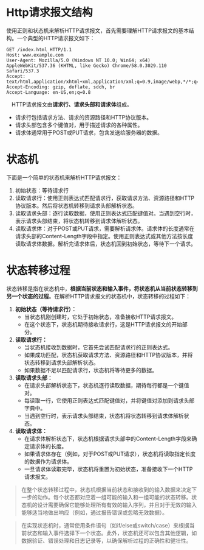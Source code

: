 # Http请求报文结构
使用正则和状态机来解析HTTP请求报文，首先需要理解HTTP请求报文的基本结构。一个典型的HTTP请求报文如下：
```
GET /index.html HTTP/1.1
Host: www.example.com
User-Agent: Mozilla/5.0 (Windows NT 10.0; Win64; x64) AppleWebKit/537.36 (KHTML, like Gecko) Chrome/58.0.3029.110 Safari/537.3
Accept: text/html,application/xhtml+xml,application/xml;q=0.9,image/webp,*/*;q=0.8
Accept-Encoding: gzip, deflate, sdch, br
Accept-Language: en-US,en;q=0.8
```
&emsp;HTTP请求报文由**请求行、请求头部和请求体**组成。
- 请求行包括请求方法、请求的资源路径和HTTP协议版本。
- 请求头部包含多个键值对，用于描述请求的各种属性。
- 请求体通常用于POST或PUT请求，包含发送给服务器的数据。

# 状态机
下面是一个简单的状态机来解析HTTP请求报文：
1. 初始状态：等待请求行
2. 读取请求行：使用正则表达式匹配请求行，获取请求方法、资源路径和HTTP协议版本。然后将状态机转移到请求头部解析状态。
3. 读取请求头部：逐行读取数据，使用正则表达式匹配键值对。当遇到空行时，表示请求头部结束，将状态机转移到请求体解析状态。
4. 读取请求体：对于POST或PUT请求，需要解析请求体。请求体的长度通常在请求头部的Content-Length字段中指定。使用正则表达式或其他方法按长度读取请求体数据。解析完请求体后，状态机回到初始状态，等待下一个请求。

# 状态转移过程
状态转移是指在状态机中，**根据当前状态和输入事件，将状态机从当前状态转移到另一个状态的过程**。在解析HTTP请求报文的状态机中，状态转移的过程如下：

1. **初始状态（等待请求行）：**
    - 当状态机刚创建时，它处于初始状态，准备接收HTTP请求报文。
    - 在这个状态下，状态机期待接收请求行，这是HTTP请求报文的开始部分。
2. **读取请求行：**
    - 当状态机接收到数据时，它首先尝试匹配请求行的正则表达式。
    - 如果成功匹配，状态机获取请求方法、资源路径和HTTP协议版本，并将状态转移到请求头部解析状态。
    - 如果数据不足以匹配请求行，状态机将等待更多的数据。
3. **读取请求头部：**
    - 在请求头部解析状态下，状态机逐行读取数据，期待每行都是一个键值对。
    - 每读取一行，它使用正则表达式匹配键值对，并将键值对添加到请求头部字典中。
    - 当遇到空行时，表示请求头部结束，状态机将状态转移到请求体解析状态。
4. **读取请求体：**
    - 在请求体解析状态下，状态机根据请求头部中的Content-Length字段来确定请求体的长度。
    - 如果请求体存在（例如，对于POST或PUT请求），状态机将读取指定长度的数据作为请求体。
    - 一旦请求体读取完毕，状态机将重置为初始状态，准备接收下一个HTTP请求报文。

> 在整个状态转移过程中，状态机根据当前状态和接收到的输入数据来决定下一步的动作。每个状态都对应着一组可能的输入和一组可能的状态转移。状态机的设计需要确保它能够处理所有有效的输入序列，并且对于无效的输入能够适当地做出响应（例如，通过报告错误或忽略无效数据）。

> 在实现状态机时，通常使用条件语句（如if/else或switch/case）来根据当前状态和输入事件选择下一个状态。此外，状态机还可以包含其他逻辑，如数据验证、错误处理和日志记录等，以确保解析过程的正确性和健壮性。